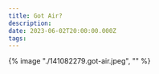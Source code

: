 ```yaml
---
title: Got Air?
description: 
date: 2023-06-02T20:00:00.000Z
tags: 
---
```

{% image "./141082279.got-air.jpeg", "" %}